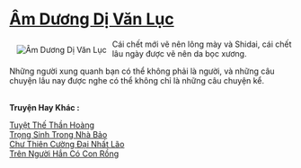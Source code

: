 <a href="https://truyenwiki.net/am-duong-di-van-luc.35654/" title="Âm Dương Dị Văn Lục"><h1>Âm Dương Dị Văn Lục</h1></a><div style="display:table"><img align="right" style="float: left; padding: 10px;" src="https://truyenwiki.net/a/img/str/src/35654.jpg" alt="Âm Dương Dị Văn Lục">Cái chết mới vẽ nên lông mày và Shidai, cái chết lâu ngày được vẽ nên da bọc xương.<p></p> Những người xung quanh bạn có thể không phải là người, và những câu chuyện lâu nay được nghe có thể không chỉ là những câu chuyện kể.</div><p><br><b>Truyện Hay Khác :</b></p><a href="https://truyenwiki.net/tuyet-the-than-hoang.35866/" alt="Tuyệt Thế Thần Hoàng">Tuyệt Thế Thần Hoàng</a><br/><a href="https://github.com/nownovels/wikidich/tree/master/truyenhay/35395" alt="Trọng Sinh Trong Nhà Bảo">Trọng Sinh Trong Nhà Bảo</a><br/><a href="https://sangtacviet.wordpress.com/2020/10/22/chu-thien-cuong-dai-nhat-lao/" alt="Chư Thiên Cường Đại Nhất Lão">Chư Thiên Cường Đại Nhất Lão</a><br/><a href="https://sangtacviet.wordpress.com/2020/10/22/tren-nguoi-han-co-con-rong/" alt="Trên Người Hắn Có Con Rồng">Trên Người Hắn Có Con Rồng</a><br/>